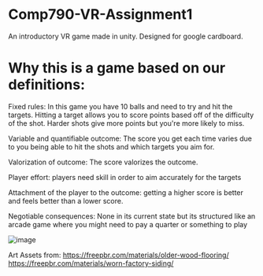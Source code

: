 # Comp790-VR-Assignment1
An introductory VR game made in unity. Designed for google cardboard.

# Why this is a game based on our definitions:
Fixed rules: In this game you have 10 balls and need to try and hit the targets. Hitting a target allows you to score points based off of the difficulty of the shot. Harder shots give more points but you're more likely to miss.

Variable and quantifiable outcome: The score you get each time varies due to you being able to hit the shots and which targets you aim for.

Valorization of outcome: The score valorizes the outcome.

Player effort: players need skill in order to aim accurately for the targets 

Attachment of the player to the outcome: getting a higher score is better and feels better than a lower score.

Negotiable consequences: None in its current state but its structured like an arcade game where you might need to pay a quarter or something to play

![image](https://user-images.githubusercontent.com/46601475/150219836-b029c062-6a76-463b-9eee-65a086d3e5b0.png)

Art Assets from:
https://freepbr.com/materials/older-wood-flooring/
https://freepbr.com/materials/worn-factory-siding/
